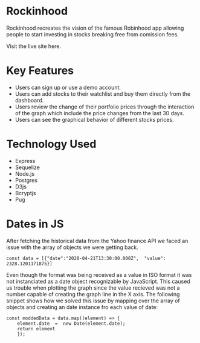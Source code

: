 # Rockinhood

Rockinhood recreates the vision of the famous Robinhood app allowing people to start investing in stocks breaking free from comission fees.

Visit the live site here.

# Key Features

-   Users can sign up or use a demo account. 
-   Users can add stocks to their watchlist and buy them directly from the dashboard.
-   Users review the change of their portfolio prices through the interaction of the graph which include the price changes from the last 30 days. 
- Users can see the graphical behavior of different stocks prices.


# Technology Used

-   Express
-   Sequelize
-   Node.js
-   Postgres
-   D3js
-   Bcryptjs
-   Pug

# Dates in JS

After fetching the historical data from the Yahoo finance API we faced an issue with the array of objects we were getting back.

    const data = [{"date":"2020-04-21T13:30:00.000Z",  "value": 2328.1201171875}]

 Even though the format was being received as a value in ISO format it was not instanciated as a date object recognizable by  JavaScript. This caused us trouble when plotting the graph since the value recieved was not a number capable of creating the graph line in the X axis.
The following snippet shows how we solved this issue by mapping over the array of objects and creating an date instance fro each value of date:

    const moddedData = data.map((element) => { 
	    element.date  =  new Date(element.date);
	    return element
	    });
